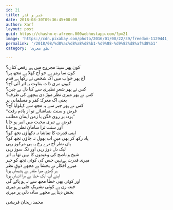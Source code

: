 ```yaml
---
id: 21
title: جبر و قدر
date: 2018-08-30T09:36:45+00:00
author: Xarf
layout: post
guid: https://chashm-e-afreen.000webhostapp.com/?p=21
image: 'https://cdn.pixabay.com/photo/2016/01/08/22/39/freedom-1129441_1280.jpg'
permalink: '/2018/08/%d8%ac%d8%a8%d8%b1-%d9%88-%d9%82%d8%af%d8%b1'
category: 'نظمِ معریٰ'

---
```


<span style="font-family: Mehr;">کون پھر سینۂ مجروح میں ہے رقص کناں؟</span>  
<span style="font-family: Mehr;">کون سا رمز ہے جو آج کھلا ہے مجھ پر؟</span>  
<span style="font-family: Mehr;">آج پھر خواب میں اک شخص نے رکھا ہے قدم</span>  
<span style="font-family: Mehr;">کیوں مری ذات بغاوت پہ اتر آئی آج؟</span>  
<span style="font-family: Mehr;">کس نے پھر شعرِ نظیری سے کیا دل بے چین؟</span>  
<span style="font-family: Mehr;">کس نے پھر میری نظر موڑ دی پیچھے کی طرف؟</span>  
<span style="font-family: Mehr;">یعنی اک معرکۂ کفر و مسلمانی پر</span>  
<span style="font-family: Mehr;">کس نے پھر جبر سے یہ مجھ سے کہلوایا آج؟</span>  
<span style="font-family: Mehr;">“فرض و سنت بتماشائے تو از یادم رفت</span>  
<span style="font-family: Mehr;">پردہ بر روی فگن یا زمن ایمان مطلب”</span>  
<span style="font-family: Mehr;">فرض ہے تیری محبت میں امر ہو جانا</span>  
<span style="font-family: Mehr;">اور سنت ترا سامانِ نظر ہو جانا</span>  
<span style="font-family: Mehr;">اپنی قدرت کا تماشا نہ دکھاؤں تجھ کو؟</span>  
<span style="font-family: Mehr;">یاد رکھ کر بھی میں اب بھول نہ جاؤں تجھ کو؟</span>  
<span style="font-family: Mehr;">ہاں نظر آج ترے رخ پہ ہی مرکوز رہی</span>  
<span style="font-family: Mehr;">لیک دل دوز رہی اور نگہ سوز رہی</span>  
<span style="font-family: Mehr;">شیخ و ناصح کی وعیدوں کا نہیں تھا یہ اثر</span>  
<span style="font-family: Mehr;">میری قدرت ہےنہیں جس کی کوئی تجھ کو خبر</span>  
<span style="font-family: Mehr;">میرے افکار نے بخشا ہے مجھے ذوقِ نظر</span>  
<span style="font-family: Mehr;">ہر گھڑی میرا مقدر ہے پشیماں ہونا</span>  
<span style="font-family: Mehr;">اپنے آپ ایک خطا ہے مرا انساں ہونا</span>  
<span style="font-family: Mehr;">اور کوئی بھی خطا مجھ سے نہ ہو پائے گی</span>  
<span style="font-family: Mehr;">خندہ زن ہے کوئی تشریکِ جلی پر میری</span>  
<span style="font-family: Mehr;">بخش دیتا ہے مجھے سادہ دلی پر میری</span>

<span style="font-family: Mehr;">محمد ریحان قریشی</span>
